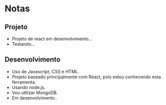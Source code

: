 # Notas

## Projeto
* Projeto de react em desenvolvimento...
* Testando...

## Desenvolvimento
* Uso de Javascript, CSS e HTML.
* Projeto baseado principalmente com React, pois estou conhecendo esta ferramenta.
* Usando node.js.
* Vou utilizar MongoDB.
* Em desenvolvimento..
